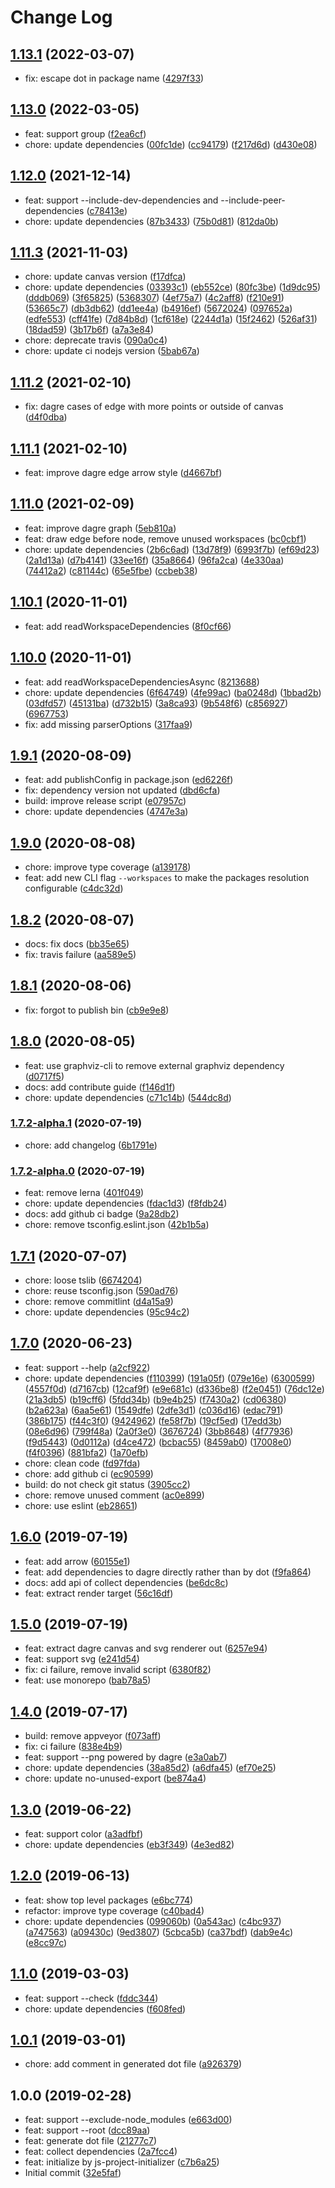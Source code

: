 # Change Log

## [1.13.1](https://github.com/plantain-00/package-dependency-graph/compare/v1.13.0...v1.13.1) (2022-03-07)
  
* fix: escape dot in package name ([4297f33](https://github.com/plantain-00/package-dependency-graph/commit/4297f332348c483840cff2e3004b6ed8b44a3280))

## [1.13.0](https://github.com/plantain-00/package-dependency-graph/compare/v1.12.0...v1.13.0) (2022-03-05)
  
* feat: support group ([f2ea6cf](https://github.com/plantain-00/package-dependency-graph/commit/f2ea6cfbea4200e2c0f7dd22457e8a1cfe6276b9))
* chore: update dependencies ([00fc1de](https://github.com/plantain-00/package-dependency-graph/commit/00fc1def92a1b7b05222f6617080ed2bfe5dbfd7)) ([cc94179](https://github.com/plantain-00/package-dependency-graph/commit/cc9417983b5da265a781f2cfaa529a72001bd366)) ([f217d6d](https://github.com/plantain-00/package-dependency-graph/commit/f217d6daf92954e11cf2a981a2b708331094c3f9)) ([d430e08](https://github.com/plantain-00/package-dependency-graph/commit/d430e088dba796dc94bc21950f8210aabba36b66))

## [1.12.0](https://github.com/plantain-00/package-dependency-graph/compare/v1.11.3...v1.12.0) (2021-12-14)
  
* feat: support --include-dev-dependencies and --include-peer-dependencies ([c78413e](https://github.com/plantain-00/package-dependency-graph/commit/c78413e72d2cfefb3dbe4f579a233ea5eb35ea3e))
* chore: update dependencies ([87b3433](https://github.com/plantain-00/package-dependency-graph/commit/87b3433059f9e214e81abf5cea6417b79cdc0c74)) ([75b0d81](https://github.com/plantain-00/package-dependency-graph/commit/75b0d81be0c8b8c373b653c41abf27f411a14bd1)) ([812da0b](https://github.com/plantain-00/package-dependency-graph/commit/812da0b694e8f52812b021ed43f2b5708d1fcc4d))

## [1.11.3](https://github.com/plantain-00/package-dependency-graph/compare/v1.11.2...v1.11.3) (2021-11-03)
  
* chore: update canvas version ([f17dfca](https://github.com/plantain-00/package-dependency-graph/commit/f17dfca661c32bb103ec9d7b026f03bae2195286))
* chore: update dependencies ([03393c1](https://github.com/plantain-00/package-dependency-graph/commit/03393c16d391a6f2188893a0701a72d418bb4358)) ([eb552ce](https://github.com/plantain-00/package-dependency-graph/commit/eb552ce6bd7ca957663ab6544c6a26de5d290e38)) ([80fc3be](https://github.com/plantain-00/package-dependency-graph/commit/80fc3be2993073d55abe2919105e84943476999c)) ([1d9dc95](https://github.com/plantain-00/package-dependency-graph/commit/1d9dc9524f733c520dff0c3768002bed0720e8ca)) ([dddb069](https://github.com/plantain-00/package-dependency-graph/commit/dddb069dc70e10eba303a70d2146eb219a87d2c8)) ([3f65825](https://github.com/plantain-00/package-dependency-graph/commit/3f658251a788e8b3dc22c9dcc6b23c9de55cf176)) ([5368307](https://github.com/plantain-00/package-dependency-graph/commit/53683071d58990edddca3acdb4520296c717823d)) ([4ef75a7](https://github.com/plantain-00/package-dependency-graph/commit/4ef75a72c6d1e255f5f3063c2013b40a5fce9fd2)) ([4c2aff8](https://github.com/plantain-00/package-dependency-graph/commit/4c2aff84a2fb8dc024426e50dd617d1dd8906424)) ([f210e91](https://github.com/plantain-00/package-dependency-graph/commit/f210e91f5b4cbda78bcc67c3f5d73dfc55332fde)) ([53665c7](https://github.com/plantain-00/package-dependency-graph/commit/53665c7eea3111da10ab1f083140440c5f7e2dcc)) ([db3db62](https://github.com/plantain-00/package-dependency-graph/commit/db3db6262d8af2bd62dd95c25fe3d9f01a53d127)) ([dd1ee4a](https://github.com/plantain-00/package-dependency-graph/commit/dd1ee4a3735f31a2363f48182e06944b7a9bc4af)) ([b4916ef](https://github.com/plantain-00/package-dependency-graph/commit/b4916ef0248cb63129e19c366c0813f4407ce94e)) ([5672024](https://github.com/plantain-00/package-dependency-graph/commit/56720243c2063bf9bdf79dadddb477241e60199e)) ([097652a](https://github.com/plantain-00/package-dependency-graph/commit/097652ae53de9ce274cb5f8f72fbb8692b5304db)) ([edfe553](https://github.com/plantain-00/package-dependency-graph/commit/edfe553d517974678ccc09762fc8c5dfe94277a5)) ([cff41fe](https://github.com/plantain-00/package-dependency-graph/commit/cff41febe5f16450f42b643ce7251a3aa7a7bf98)) ([7d84b8d](https://github.com/plantain-00/package-dependency-graph/commit/7d84b8dfc0d07478c48e4e790813a5871d079c9b)) ([1cf618e](https://github.com/plantain-00/package-dependency-graph/commit/1cf618e36f1d12fc06effda59afa5deb5d710b6e)) ([2244d1a](https://github.com/plantain-00/package-dependency-graph/commit/2244d1a7119383434b2411a4dd02e43b6546e9ae)) ([15f2462](https://github.com/plantain-00/package-dependency-graph/commit/15f24625bc5c71dedf5e9beb6591a62291508bde)) ([526af31](https://github.com/plantain-00/package-dependency-graph/commit/526af315e9e318db569d7df66fcdfe6a2d12999a)) ([18dad59](https://github.com/plantain-00/package-dependency-graph/commit/18dad5915e72ca1379f1e3c401a27e8ea05a6de6)) ([3b17b6f](https://github.com/plantain-00/package-dependency-graph/commit/3b17b6fce0673fd7fa7ecce4ab0fcd99a89c9a2f)) ([a7a3e84](https://github.com/plantain-00/package-dependency-graph/commit/a7a3e84da24290ad75d1227d949ecaad182c3074))
* chore: deprecate travis ([090a0c4](https://github.com/plantain-00/package-dependency-graph/commit/090a0c49aa62b661c1e41f18307d91c9e00cbbc0))
* chore: update ci nodejs version ([5bab67a](https://github.com/plantain-00/package-dependency-graph/commit/5bab67ae98d306d5b30a6e67a99f81de46c333d2))

## [1.11.2](https://github.com/plantain-00/package-dependency-graph/compare/v1.11.1...v1.11.2) (2021-02-10)
  
* fix: dagre cases of edge with more points or outside of canvas ([d4f0dba](https://github.com/plantain-00/package-dependency-graph/commit/d4f0dba2ffe66e4064128504088194b97498cdb8))

## [1.11.1](https://github.com/plantain-00/package-dependency-graph/compare/v1.11.0...v1.11.1) (2021-02-10)
  
* feat: improve dagre edge arrow style ([d4667bf](https://github.com/plantain-00/package-dependency-graph/commit/d4667bf3060c1baae97292f8cdf5d6dfb3eb36e4))

## [1.11.0](https://github.com/plantain-00/package-dependency-graph/compare/v1.10.1...v1.11.0) (2021-02-09)
  
* feat: improve dagre graph ([5eb810a](https://github.com/plantain-00/package-dependency-graph/commit/5eb810a677dc1b2f1903660f815b3278d652b29c))
* feat: draw edge before node, remove unused workspaces ([bc0cbf1](https://github.com/plantain-00/package-dependency-graph/commit/bc0cbf1ca286fc1b4e65252c386984770ab458fc))
* chore: update dependencies ([2b6c6ad](https://github.com/plantain-00/package-dependency-graph/commit/2b6c6ad8a65ea5cb26ddd2e3c4045fb4d1439d11)) ([13d78f9](https://github.com/plantain-00/package-dependency-graph/commit/13d78f9f782cac0493b547d05a7fe06a679bda34)) ([6993f7b](https://github.com/plantain-00/package-dependency-graph/commit/6993f7b45da386308c2d7e35f8fabb0921f95aa8)) ([ef69d23](https://github.com/plantain-00/package-dependency-graph/commit/ef69d230903af6fbf6ddd39393c3c2816732a12a)) ([2a1d13a](https://github.com/plantain-00/package-dependency-graph/commit/2a1d13ae67c2e3f7c5d5d03de441f30e4a0c1845)) ([d7b4141](https://github.com/plantain-00/package-dependency-graph/commit/d7b414167e3b6ee8d20ad5e5dbae4a065add8715)) ([33ee16f](https://github.com/plantain-00/package-dependency-graph/commit/33ee16f05bd09e192e926078e40c01854b65bbb3)) ([35a8664](https://github.com/plantain-00/package-dependency-graph/commit/35a8664bd875b811dfd08f6550ff01e023aa6a87)) ([96fa2ca](https://github.com/plantain-00/package-dependency-graph/commit/96fa2ca53fca4183aed9a2a00c4d8adc54e3b85d)) ([4e330aa](https://github.com/plantain-00/package-dependency-graph/commit/4e330aa0eaddad145d20b2efe8fb97a6590d3fec)) ([74412a2](https://github.com/plantain-00/package-dependency-graph/commit/74412a287ec8ab0b064b472215e43bb68926cc20)) ([c81144c](https://github.com/plantain-00/package-dependency-graph/commit/c81144c0e74d4c1709e26ecfbb65a4805a1fe3b5)) ([65e5fbe](https://github.com/plantain-00/package-dependency-graph/commit/65e5fbe6b9bd3963fe6919e1e5a091b1e81a98da)) ([ccbeb38](https://github.com/plantain-00/package-dependency-graph/commit/ccbeb38e050b1964a287c785d03d92751e902d1a))

## [1.10.1](https://github.com/plantain-00/package-dependency-graph/compare/v1.10.0...v1.10.1) (2020-11-01)
  
* feat: add readWorkspaceDependencies ([8f0cf66](https://github.com/plantain-00/package-dependency-graph/commit/8f0cf66c5d41dcc08e05f5795f11410093f3fbd7))

## [1.10.0](https://github.com/plantain-00/package-dependency-graph/compare/v1.9.1...v1.10.0) (2020-11-01)
  
* feat: add readWorkspaceDependenciesAsync ([8213688](https://github.com/plantain-00/package-dependency-graph/commit/8213688309ec7853238ec30686c5b31941702e39))
* chore: update dependencies ([6f64749](https://github.com/plantain-00/package-dependency-graph/commit/6f64749cf29306c9657d02188171036e14309656)) ([4fe99ac](https://github.com/plantain-00/package-dependency-graph/commit/4fe99ac332b605d529b023f1224f868e6732ae6e)) ([ba0248d](https://github.com/plantain-00/package-dependency-graph/commit/ba0248d48c598160b1d06c0ecaef0cd8572a396f)) ([1bbad2b](https://github.com/plantain-00/package-dependency-graph/commit/1bbad2b9eb17a5fd3781756d964bc5490754e8a7)) ([03dfd57](https://github.com/plantain-00/package-dependency-graph/commit/03dfd57fef06b496f96489b8655aca8b33cdfc72)) ([45131ba](https://github.com/plantain-00/package-dependency-graph/commit/45131bab8ff90d7b8b2f5ba8c0e4d7759a641c95)) ([d732b15](https://github.com/plantain-00/package-dependency-graph/commit/d732b15c9e7f7c73eb104f510421b01651041232)) ([3a8ca93](https://github.com/plantain-00/package-dependency-graph/commit/3a8ca9381a03da3e6bf7a84a6ec433f90e3c56b7)) ([9b548f6](https://github.com/plantain-00/package-dependency-graph/commit/9b548f68a6a4fd0bec46e5ce7b7c2f8b94835332)) ([c856927](https://github.com/plantain-00/package-dependency-graph/commit/c856927aab4e2c915d48f63b4ada92954f55a880)) ([6967753](https://github.com/plantain-00/package-dependency-graph/commit/6967753d114fb68e2d87e26b3df289a6252af0f2))
* fix: add missing parserOptions ([317faa9](https://github.com/plantain-00/package-dependency-graph/commit/317faa990895484bbf7ec1fbd3c011409585e05c))

## [1.9.1](https://github.com/plantain-00/package-dependency-graph/compare/v1.9.0...v1.9.1) (2020-08-09)
  
* feat: add publishConfig in package.json ([ed6226f](https://github.com/plantain-00/package-dependency-graph/commit/ed6226f1497e723f768d15acdfecb26daf3ac5c6))
* fix: dependency version not updated ([dbd6cfa](https://github.com/plantain-00/package-dependency-graph/commit/dbd6cfaf379166265d0d9d5a06249de88f323317))
* build: improve release script ([e07957c](https://github.com/plantain-00/package-dependency-graph/commit/e07957c08da7dc823617f7992a900f6f0f378313))
* chore: update dependencies ([4747e3a](https://github.com/plantain-00/package-dependency-graph/commit/4747e3aacb206c1511aaa0b74103e339f7ef774b))

## [1.9.0](https://github.com/plantain-00/package-dependency-graph/compare/v1.8.2...v1.9.0) (2020-08-08)
  
* chore: improve type coverage ([a139178](https://github.com/plantain-00/package-dependency-graph/commit/a139178e7438e8bcce2b0555527c7534f062d2e4))
* feat: add new CLI flag `--workspaces` to make the packages resolution configurable ([c4dc32d](https://github.com/plantain-00/package-dependency-graph/commit/c4dc32d19e197f3602c194f297903e023f57cb2d))

## [1.8.2](https://github.com/plantain-00/package-dependency-graph/compare/v1.8.1...v1.8.2) (2020-08-07)
  
* docs: fix docs ([bb35e65](https://github.com/plantain-00/package-dependency-graph/commit/bb35e6504c8a1759a0f261714d4fe3a23db82172))
* fix: travis failure ([aa589e5](https://github.com/plantain-00/package-dependency-graph/commit/aa589e544678a00dbb0bbb228f9595fc8f45e576))

## [1.8.1](https://github.com/plantain-00/package-dependency-graph/compare/v1.8.0...v1.8.1) (2020-08-06)
  
* fix: forgot to publish bin ([cb9e9e8](https://github.com/plantain-00/package-dependency-graph/commit/cb9e9e8be0eb34cf160d0b28be50ea773ea953ea))

## [1.8.0](https://github.com/plantain-00/package-dependency-graph/compare/v1.7.2-alpha.1...v1.8.0) (2020-08-05)
  
* feat: use graphviz-cli to remove external graphviz dependency ([d0717f5](https://github.com/plantain-00/package-dependency-graph/commit/d0717f543460a013b21d4f920c28826705cd7624))
* docs: add contribute guide ([f146d1f](https://github.com/plantain-00/package-dependency-graph/commit/f146d1ff5600fecc05405d38d5660b89e1c8aa40))
* chore: update dependencies ([c71c14b](https://github.com/plantain-00/package-dependency-graph/commit/c71c14b69744fa747e867697e531c71c01b1b8da)) ([544dc8d](https://github.com/plantain-00/package-dependency-graph/commit/544dc8d43c53054019ae02b34bda8dc3284c2ce1))

### [1.7.2-alpha.1](https://github.com/plantain-00/package-dependency-graph/compare/v1.7.2-alpha.0...v1.7.2-alpha.1) (2020-07-19)
  
* chore: add changelog ([6b1791e](https://github.com/plantain-00/package-dependency-graph/commit/6b1791eb6f3e11ba78ba8ed1df806ff0153659aa))

### [1.7.2-alpha.0](https://github.com/plantain-00/package-dependency-graph/compare/v1.7.1...v1.7.2-alpha.0) (2020-07-19)
  
* feat: remove lerna ([401f049](https://github.com/plantain-00/package-dependency-graph/commit/401f049dc8736df9d16503dd4e3587ad321d0b77))
* chore: update dependencies ([fdac1d3](https://github.com/plantain-00/package-dependency-graph/commit/fdac1d3801286182f7984db54d73be7cf487e043)) ([f8fdb24](https://github.com/plantain-00/package-dependency-graph/commit/f8fdb2489c8dc1daeacc67ae672de71be7d5caff))
* docs: add github ci badge ([9a28db2](https://github.com/plantain-00/package-dependency-graph/commit/9a28db262844fc71a8b07171e903bd262871a611))
* chore: remove tsconfig.eslint.json ([42b1b5a](https://github.com/plantain-00/package-dependency-graph/commit/42b1b5a3a2f897982caa354248c314b2658ffee2))

## [1.7.1](https://github.com/plantain-00/package-dependency-graph/compare/v1.7.0...v1.7.1) (2020-07-07)
  
* chore: loose tslib ([6674204](https://github.com/plantain-00/package-dependency-graph/commit/6674204a681619bd741a87c97361c748f0a417c7))
* chore: reuse tsconfig.json ([590ad76](https://github.com/plantain-00/package-dependency-graph/commit/590ad762ae7efac16ab6e6bdf7a76cebb9b57fdd))
* chore: remove commitlint ([d4a15a9](https://github.com/plantain-00/package-dependency-graph/commit/d4a15a98257ec2a0cdaaf3e6dfec47da8c27ac45))
* chore: update dependencies ([95c94c2](https://github.com/plantain-00/package-dependency-graph/commit/95c94c2c89b9a42ed0a7595f7e89118397dd90f1))

## [1.7.0](https://github.com/plantain-00/package-dependency-graph/compare/v1.6.0...v1.7.0) (2020-06-23)
  
* feat: support --help ([a2cf922](https://github.com/plantain-00/package-dependency-graph/commit/a2cf92257926ec349983be7e58417993382348f2))
* chore: update dependencies ([f110399](https://github.com/plantain-00/package-dependency-graph/commit/f1103991e6d7fea312a9893f8e8319e5e747491f)) ([191a05f](https://github.com/plantain-00/package-dependency-graph/commit/191a05f7c1183772618f20598405fdb64de291ac)) ([079e16e](https://github.com/plantain-00/package-dependency-graph/commit/079e16ef6712030eb4a8dac729e4819e2cf03238)) ([6300599](https://github.com/plantain-00/package-dependency-graph/commit/630059988509635f732051c1b67b43f3c8be8a9d)) ([4557f0d](https://github.com/plantain-00/package-dependency-graph/commit/4557f0dd1be612bbd4e829bdb0a6fb042e9d0af4)) ([d7167cb](https://github.com/plantain-00/package-dependency-graph/commit/d7167cb19f27e3ddd94b6d98db1ecb5c822fbba4)) ([12caf9f](https://github.com/plantain-00/package-dependency-graph/commit/12caf9fca9c238830b5395b36adf05988b247075)) ([e9e681c](https://github.com/plantain-00/package-dependency-graph/commit/e9e681cf33a2404cd172c2da245e437021b299d2)) ([d336be8](https://github.com/plantain-00/package-dependency-graph/commit/d336be82b78794e36e50665f2ee2f28105797b3e)) ([f2e0451](https://github.com/plantain-00/package-dependency-graph/commit/f2e045162d29c8d61c734d03f34dee09b96a6ea5)) ([76dc12e](https://github.com/plantain-00/package-dependency-graph/commit/76dc12ea532abb9c56d7b2af3e04fba1ff749ba9)) ([21a3db5](https://github.com/plantain-00/package-dependency-graph/commit/21a3db5872311db26984b2224155877d47d3a00f)) ([b19cff6](https://github.com/plantain-00/package-dependency-graph/commit/b19cff666c5e795671a94b8f65d59f704efadc16)) ([5fdd34b](https://github.com/plantain-00/package-dependency-graph/commit/5fdd34b78e557bb20d8894cd2c91cfe7aeb5dc6e)) ([b9e4b25](https://github.com/plantain-00/package-dependency-graph/commit/b9e4b2536c864201132bcd755ec2109049618f64)) ([f7430a2](https://github.com/plantain-00/package-dependency-graph/commit/f7430a282023a71c84b8e06c2d25e6f236c1c58a)) ([cd06380](https://github.com/plantain-00/package-dependency-graph/commit/cd06380e6a9ea5d3228be2774186e3ebcf5c683d)) ([b2a623a](https://github.com/plantain-00/package-dependency-graph/commit/b2a623ad1c2518df066fe7a2327ff030a85d0e9d)) ([6aa5e61](https://github.com/plantain-00/package-dependency-graph/commit/6aa5e6148a6ff99edf0b5b09049514b383c5e6f8)) ([1549dfe](https://github.com/plantain-00/package-dependency-graph/commit/1549dfee5a945fa82d8a9b275c6c3c357fa45dec)) ([2dfe3d1](https://github.com/plantain-00/package-dependency-graph/commit/2dfe3d13fe94f23ba802a4f0c1363abad59ce650)) ([c036d16](https://github.com/plantain-00/package-dependency-graph/commit/c036d16cba2bf8bd85b1dced233150051cbdbbf8)) ([edac791](https://github.com/plantain-00/package-dependency-graph/commit/edac7912c5a02e984af41883d1dddf57a71f6384)) ([386b175](https://github.com/plantain-00/package-dependency-graph/commit/386b1751cc894a0e71a0555956ca1ef87f4c8659)) ([f44c3f0](https://github.com/plantain-00/package-dependency-graph/commit/f44c3f02233b51fbf50755546ed3078de71b535c)) ([9424962](https://github.com/plantain-00/package-dependency-graph/commit/94249622160fe1a6b486d44edede71282385afb3)) ([fe58f7b](https://github.com/plantain-00/package-dependency-graph/commit/fe58f7ba54209c2a61a346cce2ac5d00e31ed41a)) ([19cf5ed](https://github.com/plantain-00/package-dependency-graph/commit/19cf5edb61c276ade8f8542cf776cbae4fefc642)) ([17edd3b](https://github.com/plantain-00/package-dependency-graph/commit/17edd3b60f8f27274090402d45be9623165f6a38)) ([08e6d96](https://github.com/plantain-00/package-dependency-graph/commit/08e6d96ff02d95bfa1b35c796411d2983ba18e75)) ([799f48a](https://github.com/plantain-00/package-dependency-graph/commit/799f48a7e4fcd91c545f632fb60fbaf5c621a333)) ([2a0f3e0](https://github.com/plantain-00/package-dependency-graph/commit/2a0f3e0fa680efe7058b1a75b83ad7f5ec585501)) ([3676724](https://github.com/plantain-00/package-dependency-graph/commit/3676724075486f7d7881a314815608a0b27fdeb8)) ([3bb8648](https://github.com/plantain-00/package-dependency-graph/commit/3bb8648fc7299ad68121e730aab93fc2fc9ad89f)) ([4f77936](https://github.com/plantain-00/package-dependency-graph/commit/4f77936dc7982275d610f2ffe4eeb8f93b7be675)) ([f9d5443](https://github.com/plantain-00/package-dependency-graph/commit/f9d5443555f7b9d84d54cbd2be774d3f0491c167)) ([0d0112a](https://github.com/plantain-00/package-dependency-graph/commit/0d0112accd712a626291a95187ebdc598628dab1)) ([d4ce472](https://github.com/plantain-00/package-dependency-graph/commit/d4ce472b32b7155baadab25e2a995b0fc085f6e6)) ([bcbac55](https://github.com/plantain-00/package-dependency-graph/commit/bcbac55cab20dbfc390818ee23bc9d064e5f9838)) ([8459ab0](https://github.com/plantain-00/package-dependency-graph/commit/8459ab03f6df3bb354a410529751a2b8abb7bb56)) ([17008e0](https://github.com/plantain-00/package-dependency-graph/commit/17008e0a1c9bf17000585962a81339f6275afb14)) ([f4f0396](https://github.com/plantain-00/package-dependency-graph/commit/f4f0396d69f1edd1fec310f74c9d3891f749f8b6)) ([881bfa2](https://github.com/plantain-00/package-dependency-graph/commit/881bfa246b2dabc90d5542833084aad1ecda1321)) ([1a70efb](https://github.com/plantain-00/package-dependency-graph/commit/1a70efb55c872ba736f4325177028d56303743fb))
* chore: clean code ([fd97fda](https://github.com/plantain-00/package-dependency-graph/commit/fd97fda4e3c720d4142e72a1b4357c832d94e339))
* chore: add github ci ([ec90599](https://github.com/plantain-00/package-dependency-graph/commit/ec905995389ead3436988fbb1873be3ab162c62b))
* build: do not check git status ([3905cc2](https://github.com/plantain-00/package-dependency-graph/commit/3905cc23698c937beb5af2e1eb484b4e06938f5f))
* chore: remove unused comment ([ac0e899](https://github.com/plantain-00/package-dependency-graph/commit/ac0e8990fadc88a37aece39e7305216ad70454ee))
* chore: use eslint ([eb28651](https://github.com/plantain-00/package-dependency-graph/commit/eb286516a3452123435d84f7f273946992cfe8b2))

## [1.6.0](https://github.com/plantain-00/package-dependency-graph/compare/v1.5.0...v1.6.0) (2019-07-19)
  
* feat: add arrow ([60155e1](https://github.com/plantain-00/package-dependency-graph/commit/60155e1e77415130beb470015ededc4966727505))
* feat: add dependencies to dagre directly rather than by dot ([f9fa864](https://github.com/plantain-00/package-dependency-graph/commit/f9fa86413d4c6f0deea21fe4956a1759d55e967a))
* docs: add api of collect dependencies ([be6dc8c](https://github.com/plantain-00/package-dependency-graph/commit/be6dc8cf46b92765139caba0b8961b8c8b1f2e78))
* feat: extract render target ([56c16df](https://github.com/plantain-00/package-dependency-graph/commit/56c16df8ea0228d1b3672469e3b812e3e7ab3ef5))

## [1.5.0](https://github.com/plantain-00/package-dependency-graph/compare/v1.4.0...v1.5.0) (2019-07-19)
  
* feat: extract dagre canvas and svg renderer out ([6257e94](https://github.com/plantain-00/package-dependency-graph/commit/6257e94bc1c03428c115f452fe5af578d194b0e4))
* feat: support svg ([e241d54](https://github.com/plantain-00/package-dependency-graph/commit/e241d54fd7f27adf34dd4234dce68af4d2c47d8b))
* fix: ci failure, remove invalid script ([6380f82](https://github.com/plantain-00/package-dependency-graph/commit/6380f82821511873c7ee2e9ca2ba5003102ac735))
* feat: use monorepo ([bab78a5](https://github.com/plantain-00/package-dependency-graph/commit/bab78a53fc8702c8b6236ed6a6282dda3acd48dc))

## [1.4.0](https://github.com/plantain-00/package-dependency-graph/compare/v1.3.0...v1.4.0) (2019-07-17)
  
* build: remove appveyor ([f073aff](https://github.com/plantain-00/package-dependency-graph/commit/f073affdc60d7416f07a478ffc92eb7656ccea2e))
* fix: ci failure ([838e4b9](https://github.com/plantain-00/package-dependency-graph/commit/838e4b9db43ded200dc34d1d298e46a2298c2b6e))
* feat: support --png powered by dagre ([e3a0ab7](https://github.com/plantain-00/package-dependency-graph/commit/e3a0ab7bce1d82619c41847b2da300bbd0faaf7b))
* chore: update dependencies ([38a85d2](https://github.com/plantain-00/package-dependency-graph/commit/38a85d259d37cac8d6b5bd6adb6d2541f78a1edd)) ([a6dfa45](https://github.com/plantain-00/package-dependency-graph/commit/a6dfa453c1ac17c57bcf0b653585e8fb0916d6af)) ([ef70e25](https://github.com/plantain-00/package-dependency-graph/commit/ef70e2562ced1c61f96de9e2c29da1f3cfe6f6ed))
* chore: update no-unused-export ([be874a4](https://github.com/plantain-00/package-dependency-graph/commit/be874a4f5c86de3f2e392963daa3258d7ec551af))

## [1.3.0](https://github.com/plantain-00/package-dependency-graph/compare/v1.2.0...v1.3.0) (2019-06-22)
  
* feat: support color ([a3adfbf](https://github.com/plantain-00/package-dependency-graph/commit/a3adfbfb4ccd9b164972f8cfd7537cd71fa41aed))
* chore: update dependencies ([eb3f349](https://github.com/plantain-00/package-dependency-graph/commit/eb3f349ee95cdd6d3be493ef9a23e1a7c2fb8065)) ([4e3ed82](https://github.com/plantain-00/package-dependency-graph/commit/4e3ed8240d8c03568a18492e99b154c740b5e40e))

## [1.2.0](https://github.com/plantain-00/package-dependency-graph/compare/v1.1.0...v1.2.0) (2019-06-13)
  
* feat: show top level packages ([e6bc774](https://github.com/plantain-00/package-dependency-graph/commit/e6bc774681f6afbd986a7a16a5907f2cca5b4f56))
* refactor: improve type coverage ([c40bad4](https://github.com/plantain-00/package-dependency-graph/commit/c40bad4bc15633b6a8ac2a16548092407c9ad994))
* chore: update dependencies ([099060b](https://github.com/plantain-00/package-dependency-graph/commit/099060b95e11310e8db409cff03545f9f5abece5)) ([0a543ac](https://github.com/plantain-00/package-dependency-graph/commit/0a543ac56669a9b48119b165a7d3064986bf4139)) ([c4bc937](https://github.com/plantain-00/package-dependency-graph/commit/c4bc9375f0cc857c4575b80b44f7386baba7e09b)) ([a747563](https://github.com/plantain-00/package-dependency-graph/commit/a747563239927a52a210d81d489980a87d28df35)) ([a09430c](https://github.com/plantain-00/package-dependency-graph/commit/a09430c8eb6dc6e6260c193a84d618ceb3e31a5c)) ([9ed3807](https://github.com/plantain-00/package-dependency-graph/commit/9ed3807dd4d363103d611954a9b73eef9d479504)) ([5cbca5b](https://github.com/plantain-00/package-dependency-graph/commit/5cbca5b64e10826e117270068d88c121df69f90a)) ([ca37bdf](https://github.com/plantain-00/package-dependency-graph/commit/ca37bdffd7473e61846624239d0e2caede0748b9)) ([dab9e4c](https://github.com/plantain-00/package-dependency-graph/commit/dab9e4cb2f8fbe9a258d54406d0c022bf995c81d)) ([e8cc97c](https://github.com/plantain-00/package-dependency-graph/commit/e8cc97c6d342bce8bd691d7bf10007704bee3795))

## [1.1.0](https://github.com/plantain-00/package-dependency-graph/compare/v1.0.1...v1.1.0) (2019-03-03)
  
* feat: support --check ([fddc344](https://github.com/plantain-00/package-dependency-graph/commit/fddc344c0857ef9bcde28016e0e4ea1613ecc03a))
* chore: update dependencies ([f608fed](https://github.com/plantain-00/package-dependency-graph/commit/f608fedae73ffc0ec15d5195b1bb3f0200734896))

## [1.0.1](https://github.com/plantain-00/package-dependency-graph/compare/v1.0.0...v1.0.1) (2019-03-01)
  
* chore: add comment in generated dot file ([a926379](https://github.com/plantain-00/package-dependency-graph/commit/a9263795cb91221c1d67548b5b31aa9114f49ea3))

## 1.0.0 (2019-02-28)
  
* feat: support --exclude-node_modules ([e663d00](https://github.com/plantain-00/package-dependency-graph/commit/e663d0037a4afacc196b83e6c98a2413afa52c9e))
* feat: support --root ([dcc89aa](https://github.com/plantain-00/package-dependency-graph/commit/dcc89aab922a97903ed53416e2b33f63fa830595))
* feat: generate dot file ([21277c7](https://github.com/plantain-00/package-dependency-graph/commit/21277c7823ccb64e4a16763f90a8d4d5994826fb))
* feat: collect dependencies ([2a7fcc4](https://github.com/plantain-00/package-dependency-graph/commit/2a7fcc4f6f71782048fb99d36947e2db0d75bb82))
* feat: initialize by js-project-initializer ([c7b6a25](https://github.com/plantain-00/package-dependency-graph/commit/c7b6a2513630c2e243a9f7753edd77fd657f2822))
* Initial commit ([32e5faf](https://github.com/plantain-00/package-dependency-graph/commit/32e5faf5bc29c390777b20e65fca8264bab05e9d))
